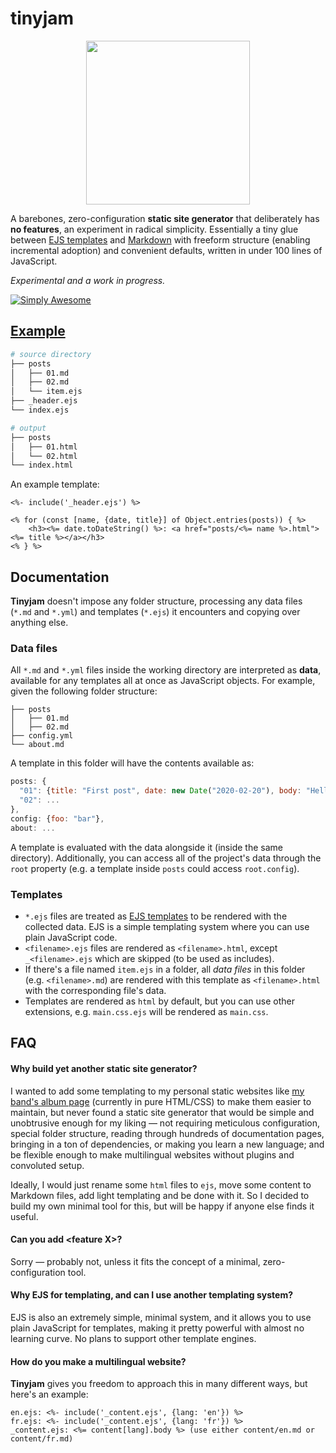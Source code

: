 # tinyjam

<p align="center"><img src="https://raw.githubusercontent.com/mourner/tinyjam/master/tinyjam.png" width="262">

A barebones, zero-configuration **static site generator** that deliberately has **no features**, an experiment in radical simplicity. Essentially a tiny glue between [EJS templates](https://ejs.co/) and [Markdown](https://spec.commonmark.org/current/) with freeform structure (enabling incremental adoption) and convenient defaults, written in under 100 lines of JavaScript.

_Experimental and a work in progress._

[![Simply Awesome](https://img.shields.io/badge/simply-awesome-brightgreen.svg)](https://github.com/mourner/projects)

## [Example](example/)

```bash
# source directory
├── posts
│   ├── 01.md
│   ├── 02.md
│   └── item.ejs
├── _header.ejs
└── index.ejs

# output
├── posts
│   ├── 01.html
│   └── 02.html
└── index.html
```

An example template:

```ejs
<%- include('_header.ejs') %>

<% for (const [name, {date, title}] of Object.entries(posts)) { %>
    <h3><%= date.toDateString() %>: <a href="posts/<%= name %>.html"><%= title %></a></h3>
<% } %>
```

## Documentation

**Tinyjam** doesn't impose any folder structure, processing any data files (`*.md` and `*.yml`) and templates (`*.ejs`) it encounters and copying over anything else.

### Data files

All `*.md` and `*.yml` files inside the working directory are interpreted as **data**, available for any templates all at once as JavaScript objects. For example, given the following folder structure:

```
├── posts
│   ├── 01.md
│   ├── 02.md
├── config.yml
└── about.md
```

A template in this folder will have the contents available as:

```js
posts: {
  "01": {title: "First post", date: new Date("2020-02-20"), body: "Hello world"},
  "02": ...
},
config: {foo: "bar"},
about: ...
```

A template is evaluated with the data alongside it (inside the same directory). Additionally, you can access all of the project's data through the `root` property (e.g. a template inside `posts` could access `root.config`).

### Templates

- `*.ejs` files are treated as [EJS templates](https://ejs.co/) to be rendered with the collected data. EJS is a simple templating system where you can use plain JavaScript code.
- `<filename>.ejs` files are rendered as `<filename>.html`, except `_<filename>.ejs` which are skipped (to be used as includes).
- If there's a file named `item.ejs` in a folder, all _data files_ in this folder (e.g. `<filename>.md`) are rendered with this template as `<filename>.html` with the corresponding file's data.
- Templates are rendered as `html` by default, but you can use other extensions, e.g. `main.css.ejs` will be rendered as `main.css`.

## FAQ

#### Why build yet another static site generator?

I wanted to add some templating to my personal static websites like [my band's album page](https://rain.in.ua/son/en) (currently in pure HTML/CSS) to make them easier to maintain, but never found a static site generator that would be simple and unobtrusive enough for my liking — not requiring meticulous configuration, special folder structure, reading through hundreds of documentation pages, bringing in a ton of dependencies, or making you learn a new language; and be flexible enough to make multilingual websites without plugins and convoluted setup.

Ideally, I would just rename some `html` files to `ejs`, move some content to Markdown files, add light templating and be done with it. So I decided to build my own minimal tool for this, but will be happy if anyone else finds it useful.

#### Can you add \<feature X\>?

Sorry — probably not, unless it fits the concept of a minimal, zero-configuration tool.

#### Why EJS for templating, and can I use another templating system?

EJS is also an extremely simple, minimal system, and it allows you to use plain JavaScript for templates, making it pretty powerful with almost no learning curve. No plans to support other template engines.

#### How do you make a multilingual website?

**Tinyjam** gives you freedom to approach this in many different ways, but here's an example:

```ejs
en.ejs: <%- include('_content.ejs', {lang: 'en'}) %>
fr.ejs: <%- include('_content.ejs', {lang: 'fr'}) %>
_content.ejs: <%= content[lang].body %> (use either content/en.md or content/fr.md)
```
